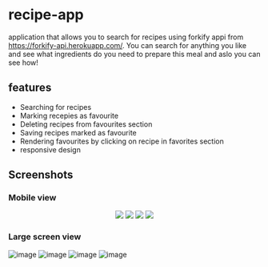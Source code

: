 # recipe-app 

application that allows you to search for recipes using forkify appi from https://forkify-api.herokuapp.com/.
You can search for anything you like and see what ingredients do you need to prepare this meal and aslo you can see how!

## features

- Searching for recipes
- Marking recepies as favourite
- Deleting recipes from favourites section
- Saving recipes marked as favourite
- Rendering favourites by clicking on recipe in favorites section
- responsive design

## Screenshots

### Mobile view
<div align="center">
  <img src="https://user-images.githubusercontent.com/114868887/221372742-eee4e8ca-2066-41b6-93c4-adae275bebd5.png">
  <img src="https://user-images.githubusercontent.com/114868887/221372752-431f0244-0e5f-485c-9740-ed0873641f8c.png">
  <img src="https://user-images.githubusercontent.com/114868887/221372765-6c989b96-a678-489e-9ef2-0e0536176ef9.png">
  <img src="https://user-images.githubusercontent.com/114868887/221373308-323853a8-d1e6-425c-9dc4-32ab84406eb9.png">
</div>



### Large screen view

![image](https://user-images.githubusercontent.com/114868887/221372972-d8685a3f-0193-44ae-89b5-554917e66a45.png)
![image](https://user-images.githubusercontent.com/114868887/221372985-c289c5a1-6f39-43a7-805f-bc34cd0a58fd.png)
![image](https://user-images.githubusercontent.com/114868887/221373051-be622a28-a12b-445a-9452-f86560cf8981.png)
![image](https://user-images.githubusercontent.com/114868887/221372988-2df4c1eb-00fd-4924-967f-1828edbf8c1d.png)


